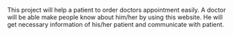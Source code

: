 This project will help a patient to order doctors appointment easily. A doctor will be able make people know about him/her by using this website. He will get necessary information of his/her patient and communicate with patient.
